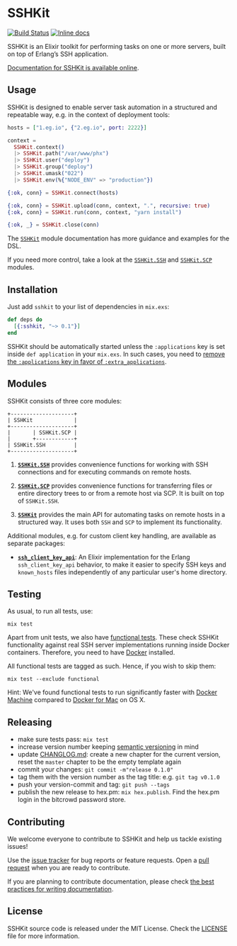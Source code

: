 # SSHKit

[![Build Status](https://travis-ci.org/bitcrowd/sshkit.ex.svg?branch=master)](https://travis-ci.org/bitcrowd/sshkit.ex)
[![Inline docs](https://inch-ci.org/github/bitcrowd/sshkit.ex.svg?branch=master)](https://inch-ci.org/github/bitcrowd/sshkit.ex)

SSHKit is an Elixir toolkit for performing tasks on one or more servers,
built on top of Erlang’s SSH application.

[Documentation for SSHKit is available online](https://hexdocs.pm/sshkit).

## Usage

SSHKit is designed to enable server task automation in a structured and
repeatable way, e.g. in the context of deployment tools:

```elixir
hosts = ["1.eg.io", {"2.eg.io", port: 2222}]

context =
  SSHKit.context()
  |> SSHKit.path("/var/www/phx")
  |> SSHKit.user("deploy")
  |> SSHKit.group("deploy")
  |> SSHKit.umask("022")
  |> SSHKit.env(%{"NODE_ENV" => "production"})

{:ok, conn} = SSHKit.connect(hosts)

{:ok, conn} = SSHKit.upload(conn, context, ".", recursive: true)
{:ok, conn} = SSHKit.run(conn, context, "yarn install")

{:ok, _} = SSHKit.close(conn)
```

The [`SSHKit`](https://hexdocs.pm/sshkit/SSHKit.html) module documentation has
more guidance and examples for the DSL.

If you need more control, take a look at the
[`SSHKit.SSH`](https://hexdocs.pm/sshkit/SSHKit.SSH.html) and
[`SSHKit.SCP`](https://hexdocs.pm/sshkit/SSHKit.SCP.html) modules.

## Installation

Just add `sshkit` to your list of dependencies in `mix.exs`:

  ```elixir
  def deps do
    [{:sshkit, "~> 0.1"}]
  end
  ```

SSHKit should be automatically started unless the `:applications` key is set
inside `def application` in your `mix.exs`. In such cases, you need to [remove the `:applications` key in favor of `:extra_applications`](https://elixir-lang.org/blog/2017/01/05/elixir-v1-4-0-released/#application-inference).

## Modules

SSHKit consists of three core modules:

```
+--------------------+
| SSHKit             |
+--------------------+
|       | SSHKit.SCP |
|       +------------+
| SSHKit.SSH         |
+--------------------+
```

1. [**`SSHKit.SSH`**](https://hexdocs.pm/sshkit/SSHKit.SSH.html) provides
   convenience functions for working with SSH connections and for executing
   commands on remote hosts.

2. [**`SSHKit.SCP`**](https://hexdocs.pm/sshkit/SSHKit.SCP.html) provides
   convenience functions for transferring files or entire directory trees to
   or from a remote host via SCP. It is built on top of `SSHKit.SSH`.

3. [**`SSHKit`**](https://hexdocs.pm/sshkit/SSHKit.html) provides the main API
   for automating tasks on remote hosts in a structured way. It uses both `SSH`
   and `SCP` to implement its functionality.

Additional modules, e.g. for custom client key handling, are available as
separate packages:

* [**`ssh_client_key_api`**](https://hex.pm/packages/ssh_client_key_api): An Elixir implementation for the Erlang `ssh_client_key_api` behavior, to make it easier to specify SSH keys and `known_hosts` files independently of any particular user's home directory.

## Testing

As usual, to run all tests, use:

```shell
mix test
```

Apart from unit tests, we also have
[functional tests](https://en.wikipedia.org/wiki/Functional_testing).
These check SSHKit functionality against real SSH server implementations
running inside Docker containers. Therefore, you need to have
[Docker](https://www.docker.com/) installed.

All functional tests are tagged as such. Hence, if you wish to skip them:

```shell
mix test --exclude functional
```

Hint: We've found functional tests to run significantly faster with
[Docker Machine](https://docs.docker.com/machine/) compared to
[Docker for Mac](https://docs.docker.com/docker-for-mac/) on OS X.

## Releasing

* make sure tests pass: `mix test`
* increase version number keeping [semantic versioning](https://semver.org/) in mind
* update [CHANGLOG.md](./CHANGELOG.md): create a new chapter for the current version, reset the `master` chapter to be the empty template again
* commit your changes: `git commit -m"release 0.1.0"`
* tag them with the version number as the tag title: e.g. `git tag v0.1.0`
* push your version-commit and tag: `git push --tags`
* publish the new release to hex.pm: `mix hex.publish`. Find the hex.pm login in the bitcrowd password store.

## Contributing

We welcome everyone to contribute to SSHKit and help us tackle existing issues!

Use the [issue tracker][issues] for bug reports or feature requests.
Open a [pull request][pulls] when you are ready to contribute.

If you are planning to contribute documentation, please check
[the best practices for writing documentation][writing-docs].

## License

SSHKit source code is released under the MIT License.
Check the [LICENSE](LICENSE) file for more information.

  [issues]: https://github.com/bitcrowd/sshkit.ex/issues
  [pulls]: https://github.com/bitcrowd/sshkit.ex/pulls
  [writing-docs]: http://elixir-lang.org/docs/stable/elixir/writing-documentation.html
